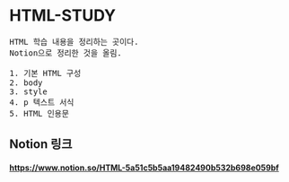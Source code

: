 # HTML-STUDY

<pre>
HTML 학습 내용을 정리하는 곳이다.
Notion으로 정리한 것을 올림.

1. 기본 HTML 구성
2. body
3. style
4. p 텍스트 서식
5. HTML 인용문
</pre>

## Notion 링크

#### https://www.notion.so/HTML-5a51c5b5aa19482490b532b698e059bf
